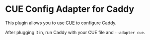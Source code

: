 CUE Config Adapter for Caddy
================================

This plugin allows you to use [CUE](https://cuelang.org) to configure Caddy.

After plugging it in, run Caddy with your CUE file and `--adapter cue`.

